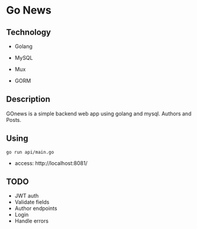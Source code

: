 # Go News

## Technology

- Golang
- MySQL

- Mux
- GORM

## Description

GOnews is a simple backend web app using golang and mysql.
Authors and Posts.

## Using

```go run api/main.go``` 

- access: http://localhost:8081/

## TODO

- JWT auth
- Validate fields
- Author endpoints
- Login
- Handle errors